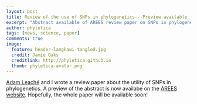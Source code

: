 ```yaml
---
layout: post
title: Review of the use of SNPs in phylogenetics---Preview available
excerpt: "Abstract available of AREES review paper on SNPs in phylogenetics."
author: phyletica
tags: [news, science, paper]
comments: true
image:
  feature: header-langkawi-tangled.jpg
  credit: Jamie Oaks
  creditlink: http://phyletica.github.io
  thumb: phyletica-avatar.png
---
```


[Adam Leaché](http://faculty.washington.edu/leache/wordpress/)
and I wrote a review paper about the utility of SNPs in phylogenetics.
A preview of the abstract is now availabe on the
[AREES website](http://www.annualreviews.org/doi/10.1146/annurev-ecolsys-110316-022645).
Hopefully, the whole paper will be available soon!
